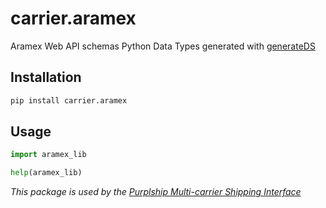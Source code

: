 # carrier.aramex

Aramex Web API schemas Python Data Types generated with [generateDS](http://www.davekuhlman.org/generateDS.html)

## Installation

```bash
pip install carrier.aramex
```

## Usage

```python
import aramex_lib

help(aramex_lib)
```

*This package is used by the [Purplship Multi-carrier Shipping Interface](https://github.com/PurplShip/karrio)*
